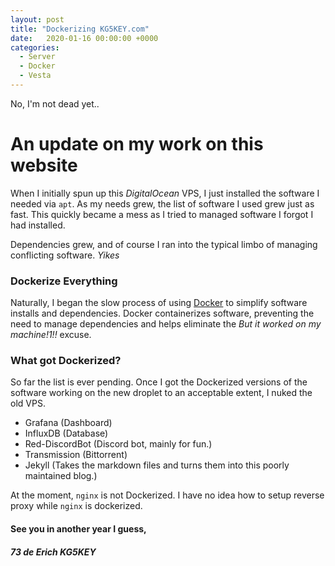 ```yaml
---
layout: post
title: "Dockerizing KG5KEY.com"
date:   2020-01-16 00:00:00 +0000
categories:
  - Server
  - Docker
  - Vesta
---
```


No, I'm not dead yet..
# An update on my work on this website

When I initially spun up this *DigitalOcean* VPS, I just installed the software I needed via `apt`. As my needs grew, the list of software I used grew just as fast. This quickly became a mess as I tried to managed software I forgot I had installed.

Dependencies grew, and of course I ran into the typical limbo of managing conflicting software. *Yikes*

### Dockerize Everything
Naturally, I began the slow process of using [Docker](https://docker.io) to simplify software installs and dependencies. Docker containerizes software, preventing the need to manage dependencies and helps eliminate the *But it worked on my machine!1!!* excuse.

### What got Dockerized?
So far the list is ever pending. Once I got the Dockerized versions of the software working on the new droplet to an acceptable extent, I nuked the old VPS.

* Grafana (Dashboard)
* InfluxDB (Database)
* Red-DiscordBot (Discord bot, mainly for fun.)
* Transmission (Bittorrent)
* Jekyll (Takes the markdown files and turns them into this poorly maintained blog.)

At the moment, `nginx` is not Dockerized. I have no idea how to setup reverse proxy while `nginx` is dockerized.

#### See you in another year I guess,
##### 73 de Erich KG5KEY
